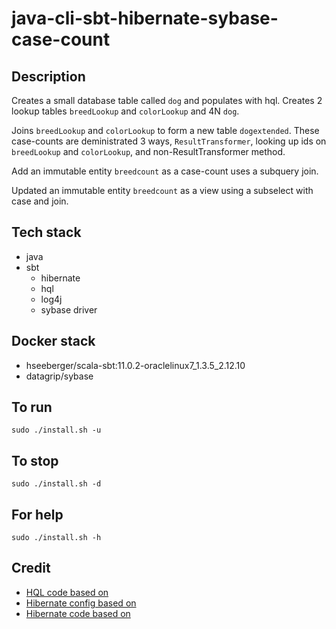 # java-cli-sbt-hibernate-sybase-case-count

## Description
Creates a small database table
called `dog` and populates with
hql. Creates 2 lookup tables `breedLookup`
and `colorLookup` and 4N `dog`.

Joins `breedLookup` and `colorLookup`
to form a new table `dogextended`. These
case-counts are deministrated 3 ways, `ResultTransformer`,
looking up ids on `breedLookup` and `colorLookup`,
and non-ResultTransformer method.

Add an immutable entity `breedcount` as a case-count uses a subquery join.

Updated an immutable entity `breedcount` as a view using a subselect with 
case and join.

## Tech stack
- java
- sbt
  - hibernate
  - hql
  - log4j
  - sybase driver

## Docker stack
- hseeberger/scala-sbt:11.0.2-oraclelinux7_1.3.5_2.12.10
- datagrip/sybase

## To run
`sudo ./install.sh -u`

## To stop
`sudo ./install.sh -d`

## For help
`sudo ./install.sh -h`

## Credit
- [HQL code based on](https://www.journaldev.com/2954/hibernate-query-language-hql-example-tutorial)
- [Hibernate config based on](https://www.theserverside.com/blog/Coffee-Talk-Java-News-Stories-and-Opinions/An-example-hibernatecfgxml-for-postgres-8-and-Hibernate-5)
- [Hibernate code based on](https://github.com/lokeshgupta1981/hibernate/tree/master/hibernate-hello-world)
